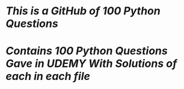 # <i>This is a GitHub of 100 Python Questions </i>
# <i>Contains 100 Python Questions Gave in UDEMY With Solutions of each in each file</i>
